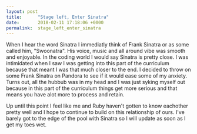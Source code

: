 ```yaml
---
layout: post
title:      "Stage left, Enter Sinatra"
date:       2018-02-11 17:18:06 +0000
permalink:  stage_left_enter_sinatra
---
```



 When I hear the word Sinatra I immediatly think of Frank Sinatra or as some called him, "Swoonatra". His voice, music and all around vibe was smooth and enjoyable. In the coding world I would say Sinatra is pretty close.  I was intimidated when I saw I was getting into this part of the curriculum because that meant I was that much closer to the end. I decided to throw on some Frank Sinatra on Pandora to see if it would ease some of my anxiety.  Turns out, all the hubbub was in my head and I was just syking myself out because in this part of the curriculum things get more serious and that means you have alot more to process and retain. 
 
 Up until this point I feel like me and Ruby haven't gotten to know eachother pretty well and I hope to continue to build on this relationship of ours. I've barely got to the edge of the pool with Sinatra so I will update as soon as I get my toes wet. 
